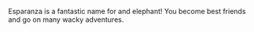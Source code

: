Esparanza is a fantastic name for and elephant! You become best friends and go on many wacky
adventures.
